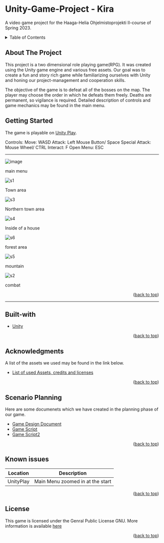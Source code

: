 <a name="readme-top"></a>
# Unity-Game-Project - Kira
A video game project for the Haaga-Helia Ohjelmistoprojekti II-course of Spring 2023. 

<details>
  <summary>Table of Contents</summary>
  <ol>
    <li>
      <a href="#about-the-project">About The Project</a>
      <ul>
        <li><a href="#built-with">Built With</a></li>
      </ul>
    </li>
    <li>
      <a href="#getting-started">Getting Started</a>
    </li>
    <li><a href="#acknowledgments">Acknowledgments</a></li>
    <li><a href="#scenario-planning">Scenario Planning</a></li>
    <li><a href="#known-issues">Known Issues</a></li>
    <li><a href="#license">License</a></li>

  </ol>
</details>

## About The Project
This project is a two dimensional role playing game(RPG). It was created using the Unity game engine and various free assets. Our goal was to create a fun and story rich game while familiarizing ourselves with Unity and honing our project-management and cooperation skills.   

The objective of the game is to defeat all of the bosses on the map. The player may choose the order in which he defeats them freely. Deaths are permanent, so vigilance is required. Detailed description of controls and game mechanics may be found in the main menu. 

## Getting Started

The game is playable on [Unity Play](https://play.unity.com/mg/other/kira-x1v5). 

Controls: 
Move: WASD
Attack: Left Mouse Button/ Space
Special Attack: Mouse Wheel/ CTRL
Interact: F
Open Menu: ESC


---

![image](https://user-images.githubusercontent.com/112496181/234852123-3e0ccf70-ca40-4ca0-aa56-424d573acc06.png)

main menu

![s1](https://user-images.githubusercontent.com/112496181/234850712-a0986dff-b264-4930-a292-aac133510e3c.png)

Town area

![s3](https://user-images.githubusercontent.com/112496181/234850771-007c81db-a528-45b8-8f5e-f09c1788d2ea.png)

Northern town area

![s4](https://user-images.githubusercontent.com/112496181/234850794-1ed6f205-aa68-40ca-ac5a-0c44d1b6fce3.png)

Inside of a house

![s6](https://user-images.githubusercontent.com/112496181/234851732-c047422d-252c-4336-aed2-c3cb35bb0e64.png)

forest area

![s5](https://user-images.githubusercontent.com/112496181/234851758-1cd23b4c-dec0-4c37-b72a-5923097d760c.png)


mountain

![s2](https://user-images.githubusercontent.com/112496181/234851793-936652cd-339b-4bcd-9698-e07b0d029e7b.png)

combat

<p align="right">(<a href="#readme-top">back to top</a>)</p>

---

## Built-with
* [Unity][unity-url]
<p align="right">(<a href="#readme-top">back to top</a>)</p>

## Acknowledgments
A list of the assets we used may be found in the link below. 

* [List of used Assets, credits and licenses](https://github.com/ryhma-3/Unity-Game-Project/blob/main/Used-assets-credits-and-licences.md)
 <p align="right">(<a href="#readme-top">back to top</a>)</p>


## Scenario Planning 

Here are some documenets which we have created in the planning phase of our game. 

* [Game Design Document](https://github.com/ryhma-3/GDD/blob/main/GDD.md)
* [Game Script](https://github.com/ryhma-3/script/blob/main/script.v1.md)
* [Game Script2](https://github.com/ryhma-3/Storyboard/blob/main/Script2.md)

<p align="right">(<a href="#readme-top">back to top</a>)</p>

## Known issues


| Location      | Description |
| ----------- | ----------- |
| UnityPlay      | Main Menu zoomed in at the start    |
<p align="right">(<a href="#readme-top">back to top</a>)</p>


## License 
This game is licensed under the Genral Public License GNU.
More information is available [here](https://www.gnu.org/licenses/gpl-3.0.html)
<p align="right">(<a href="#readme-top">back to top</a>)</p>


[unity-url]: https://unity.com/



